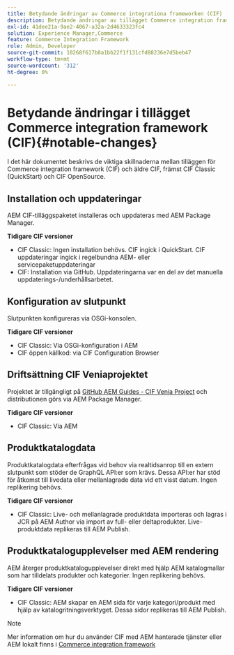 ```yaml
---
title: Betydande ändringar av Commerce integrationa frameworken (CIF)
description: Betydande ändringar av tillägget Commerce integration framework (CIF) jämfört med tidigare CIF.
exl-id: 41dee21a-9ae2-4067-a32a-2d4633323fc4
solution: Experience Manager,Commerce
feature: Commerce Integration Framework
role: Admin, Developer
source-git-commit: 10268f617b8a1bb22f1f131cfd88236e7d5beb47
workflow-type: tm+mt
source-wordcount: '312'
ht-degree: 0%

---
```


# Betydande ändringar i tillägget Commerce integration framework (CIF){#notable-changes}

I det här dokumentet beskrivs de viktiga skillnaderna mellan tilläggen för Commerce integration framework (CIF) och äldre CIF, främst CIF Classic (QuickStart) och CIF OpenSource.

## Installation och uppdateringar

AEM CIF-tilläggspaketet installeras och uppdateras med AEM Package Manager.

**Tidigare CIF versioner**

* CIF Classic: Ingen installation behövs. CIF ingick i QuickStart. CIF uppdateringar ingick i regelbundna AEM- eller servicepaketuppdateringar
* CIF: Installation via GitHub. Uppdateringarna var en del av det manuella uppdaterings-/underhållsarbetet.

## Konfiguration av slutpunkt

Slutpunkten konfigureras via OSGi-konsolen.

**Tidigare CIF versioner**

* CIF Classic: Via OSGi-konfiguration i AEM
* CIF öppen källkod: via CIF Configuration Browser

## Driftsättning CIF Veniaprojektet

Projektet är tillgängligt på [GitHub AEM Guides - CIF Venia Project](https://github.com/adobe/aem-cif-guides-venia) och distributionen görs via AEM Package Manager.

**Tidigare CIF versioner**

* CIF Classic: Via AEM

## Produktkatalogdata

Produktkatalogdata efterfrågas vid behov via realtidsanrop till en extern slutpunkt som stöder de GraphQL API:er som krävs. Dessa API:er har stöd för åtkomst till livedata eller mellanlagrade data vid ett visst datum. Ingen replikering behövs.

**Tidigare CIF versioner**

* CIF Classic: Live- och mellanlagrade produktdata importeras och lagras i JCR på AEM Author via import av full- eller deltaprodukter. Live-produktdata replikeras till AEM Publish.

## Produktkatalogupplevelser med AEM rendering

AEM återger produktkatalogupplevelser direkt med hjälp AEM katalogmallar som har tilldelats produkter och kategorier. Ingen replikering behövs.

**Tidigare CIF versioner**

* CIF Classic: AEM skapar en AEM sida för varje kategori/produkt med hjälp av katalogritningsverktyget. Dessa sidor replikeras till AEM Publish.

>[!NOTE]
>
>Mer information om hur du använder CIF med AEM hanterade tjänster eller AEM lokalt finns i [Commerce integration framework](https://www.adobe.io/apis/experiencecloud/commerce-integration-framework/getting-started.html)
